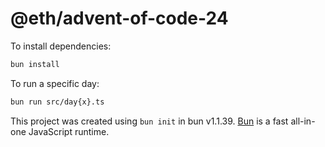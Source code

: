 # @eth/advent-of-code-24

To install dependencies:

```bash
bun install
```

To run a specific day:

```bash
bun run src/day{x}.ts
```

This project was created using `bun init` in bun v1.1.39. [Bun](https://bun.sh) is a fast all-in-one JavaScript runtime.
